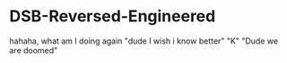 # DSB-Reversed-Engineered
hahaha, what am I doing again
"dude I wish i know better"
"K"
"Dude we are doomed"